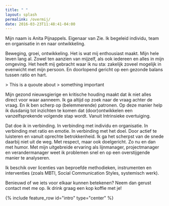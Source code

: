 ```yaml
---
title: " "
layout: splash
permalink: /overmij/
date: 2016-03-23T11:48:41-04:00
---
```






Mijn naam is Anita Pijnappels. Eigenaar van Zie. Ik begeleid individu,  team 
en organisatie in en naar ontwikkeling. 

<p>
Beweging, groei, ontwikkeling. Het is wat mij enthousiast maakt. Mijn hele 
leven lang al. Zowel ten aanzien van mijzelf,  als ook iedereen en alles in mijn 
omgeving. Het heeft mij gebracht waar ik nu sta: zakelijk zoveel mogelijk in 
evenwicht met mijn persoon. En doorlopend gericht op een gezonde balans 
tussen ratio en hart.
</p>
> This is a quoute about 
> something important

<p>
Mijn gezond nieuwsgierige en kritische houding maakt dat ik niet alles direct voor 
waar aanneem. Ik ga altijd op zoek naar de vraag achter de vraag. En ik ben scherp 
op (belemmerende) patronen. Op deze manier help ik dusdanig tot inzichten te 
komen dat (door)ontwikkelen een vanzelfsprekende volgende stap wordt. Vanuit 
Intrinsieke overtuiging.
</p>
<p>
Dat doe ik in verbinding. In verbinding met individu en organisatie. In verbinding met ratio en emotie. In verbinding met het doel.  Door actief te luisteren en vanuit oprechte betrokkenheid.  Ik ga het scherpst van de snede daarbij niet uit de weg. Met respect, maar ook doelgericht. Zo nu en dan met humor.
Met mijn uitgebreide ervaring als lijnmanager, projectmanager en verandermanager weet ik problemen snel en op een overstijgende manier te analyseren.
</p>
<p>
Ik beschik over licenties van beproefde methodieken, instrumenten en interventies (zoals MBTI, Social Communication Styles, systemisch werk).
</p>
<p>
Benieuwd of we iets voor elkaar kunnen betekenen? Neem dan gerust contact met me op. Ik drink graag een kop koffie met je!
</p>

{% include feature_row id="intro" type="center" %}

